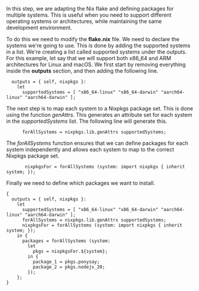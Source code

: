 In this step, we are adapting the Nix flake and defining packages for multiple systems. This is useful when you need to support different operating systems or architectures, while maintaining the same development environment. 

To do this we need to modify the **flake.nix** file. We need to declare the systems we're going to use. This is done by adding the supported systems in a list. We're creating a list called supported systems under the outputs. For this example, let say that we will support both x86_64 and ARM architectures for Linux and macOS.
We first start by removing everything inside the **outputs** section, and then adding the following line. 
```
  outputs = { self, nixpkgs }:
    let 
      supportedSystems = [ "x86_64-linux" "x86_64-darwin" "aarch64-linux" "aarch64-darwin" ];
```

 The next step is to map each system to a Nixpkgs package set. This is done using the function *genAttrs*. This generates an attribute set for each system in the *supportedSystems* list. The following line will generate this. 
```
      forAllSystems = nixpkgs.lib.genAttrs supportedSystems;
```
 
  The *forAllSystems* function ensures that we can define packages for each system independently and allows each system to map to the correct Nixpkgs package set. 
 
 ```
        nixpkgsFor = forAllSystems (system: import nixpkgs { inherit system; });

```
 
  Finally we need to define which packages we want to install. 

```
{
  outputs = { self, nixpkgs }:
    let 
      supportedSystems = [ "x86_64-linux" "x86_64-darwin" "aarch64-linux" "aarch64-darwin" ];
      forAllSystems = nixpkgs.lib.genAttrs supportedSystems;
      nixpkgsFor = forAllSystems (system: import nixpkgs { inherit system; });
    in {
      packages = forAllSystems (system:
        let
          pkgs = nixpkgsFor.${system};
        in {
          package_1 = pkgs.ponysay;
          package_2 = pkgs.nodejs_20;
        });
    };
}

```